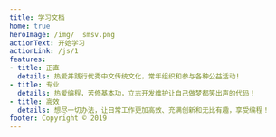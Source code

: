 ```yaml
---
title: 学习文档
home: true
heroImage: /img/  smsv.png
actionText: 开始学习
actionLink: /js/1
features:
- title: 正直
  details: 热爱并践行优秀中文传统文化，常年组织和参与各种公益活动!
- title: 专业
  details: 热爱编程，苦修基本功，立志开发维护让自己做梦都笑出声的代码！
- title: 高效
  details: 想尽一切办法，让日常工作更加高效、充满创新和无比有趣，享受编程！
footer: Copyright © 2019 
---
```



